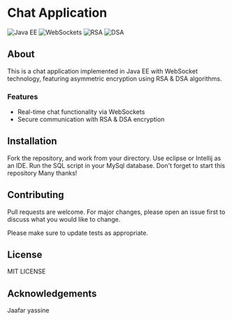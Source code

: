 # Chat Application

![Java EE](https://img.shields.io/badge/Java%20EE-8-orange)
![WebSockets](https://img.shields.io/badge/WebSockets-1.1-blue)
![RSA](https://img.shields.io/badge/RSA-Encryption-green)
![DSA](https://img.shields.io/badge/DSA-Encryption-green)

## About
This is a chat application implemented in Java EE with WebSocket technology, featuring asymmetric encryption using RSA & DSA algorithms.

### Features
- Real-time chat functionality via WebSockets
- Secure communication with RSA & DSA encryption

## Installation
Fork the repository, and work from your directory. 
Use eclipse or Intellij as an IDE.
Run the SQL script in your MySql database.
Don't forget to start this repository Many thanks!


## Contributing
Pull requests are welcome. For major changes, please open an issue first to discuss what you would like to change.

Please make sure to update tests as appropriate.

## License
MIT LICENSE

## Acknowledgements
Jaafar yassine 


